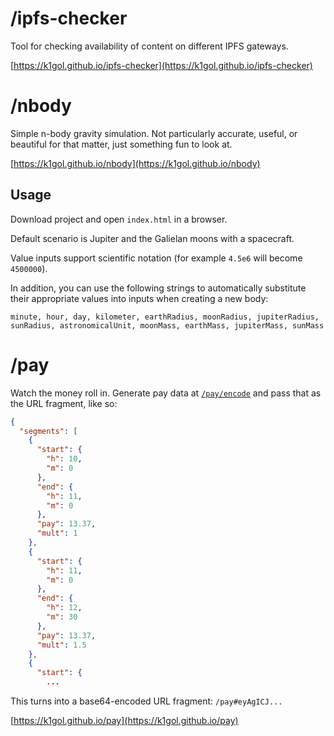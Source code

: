 # /ipfs-checker

Tool for checking availability of content on different IPFS gateways.

[https://k1gol.github.io/ipfs-checker](https://k1gol.github.io/ipfs-checker)

# /nbody
Simple n-body gravity simulation. Not particularly accurate, useful, or beautiful for that matter, just something fun to look at.

[https://k1gol.github.io/nbody](https://k1gol.github.io/nbody)

## Usage

Download project and open `index.html` in a browser.

Default scenario is Jupiter and the Galielan moons with a spacecraft.

Value inputs support scientific notation (for example `4.5e6` will become `4500000`).

In addition, you can use the following strings to automatically substitute their appropriate values into inputs when creating a new body:

`minute, hour, day, kilometer, earthRadius, moonRadius, jupiterRadius, sunRadius, astronomicalUnit, moonMass, earthMass, jupiterMass, sunMass`

# /pay

Watch the money roll in. Generate pay data at [`/pay/encode`](https://k1gol.github.io/pay/encode) and pass that as the URL fragment, like so:

```json
{
  "segments": [
    {
      "start": {
        "h": 10,
        "m": 0
      },
      "end": {
        "h": 11,
        "m": 0
      },
      "pay": 13.37,
      "mult": 1
    },
    {
      "start": {
        "h": 11,
        "m": 0
      },
      "end": {
        "h": 12,
        "m": 30
      },
      "pay": 13.37,
      "mult": 1.5
    },
    {
      "start": {
        ...
```

This turns into a base64-encoded URL fragment:
`/pay#eyAgICJ...`

[https://k1gol.github.io/pay](https://k1gol.github.io/pay)
